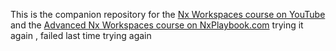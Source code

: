 This is the companion repository for the [Nx Workspaces course on YouTube](https://www.youtube.com/playlist?list=PLakNactNC1dH38AfqmwabvOszDmKriGco) and the [Advanced Nx Workspaces course on NxPlaybook.com](https://nxplaybook.com/p/advanced-nx-workspaces)
trying it again , failed last time trying again
